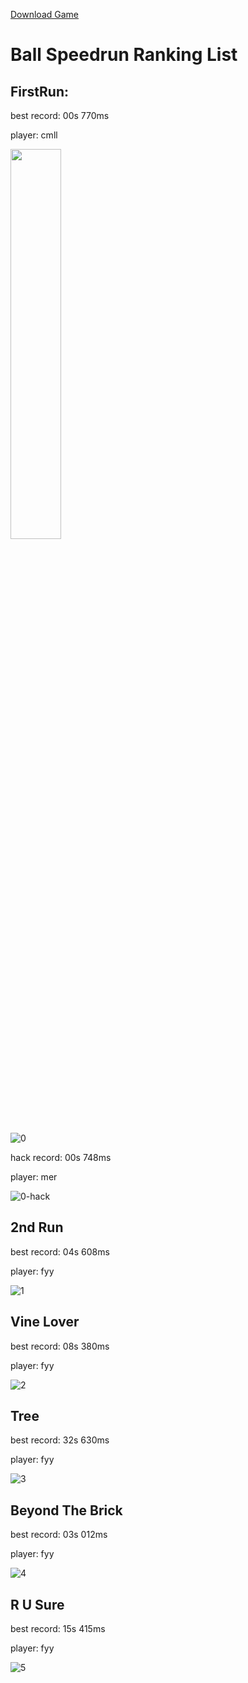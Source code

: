 [Download Game](https://github.com/ballspeedrun/ballspeedrun.github.io/tree/main/Ball)

# Ball Speedrun Ranking List

## FirstRun:

best record: 00s 770ms

player: cmll

<img height="40%" width="40%" src="https://user-images.githubusercontent.com/72603809/195535037-d2d939f6-cfd7-4d27-9437-c4a684ef5155.png"/>

![0](https://user-images.githubusercontent.com/72603809/195535037-d2d939f6-cfd7-4d27-9437-c4a684ef5155.png)

hack record: 00s 748ms

player: mer

![0-hack](https://user-images.githubusercontent.com/72603809/195535347-6da0ba7c-d52f-4eef-bf5a-e5cbe2e1e90d.png)

## 2nd Run

best record: 04s 608ms

player: fyy

![1](https://user-images.githubusercontent.com/72603809/195535130-aa5edcf4-4585-4076-b9d5-9d5615ec63c0.png)

## Vine Lover

best record: 08s 380ms

player: fyy

![2](https://user-images.githubusercontent.com/72603809/195535150-bd9d183a-5ad0-45c3-818f-41f9e64f70c0.png)

## Tree

best record: 32s 630ms

player: fyy

![3](https://user-images.githubusercontent.com/72603809/195540926-25e97d0c-8d0f-4712-847a-89ed505b0dd6.png)

## Beyond The Brick

best record: 03s 012ms

player: fyy

![4](https://user-images.githubusercontent.com/72603809/195535179-863fddde-9fb2-45ad-9f58-7e859c9d17fd.png)

## R U Sure

best record: 15s 415ms

player: fyy

![5](https://user-images.githubusercontent.com/72603809/195535200-c0a44104-6657-4040-ad9a-55f4f4f839fe.png)
